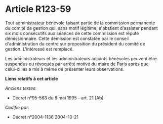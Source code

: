 # Article R123-59

Tout administrateur bénévole faisant partie de la commission permanente du comité de gestion qui, sans motif légitime,
s'abstient d'assister pendant six mois consécutifs aux séances de cette commission est réputé démissionnaire. Cette démission
est constatée par le conseil d'administration du centre sur proposition du président du comité de gestion. L'intéressé est
remplacé.

Les administrateurs et les administrateurs adjoints bénévoles peuvent être suspendus ou révoqués par arrêté motivé du maire
de Paris après que celui-ci les a mis à même de présenter leurs observations.

**Liens relatifs à cet article**

_Anciens textes_:

  - Décret n°95-563 du 6 mai 1995 - art. 21 (Ab)

_Codifié par_:

  - Décret n°2004-1136 2004-10-21
